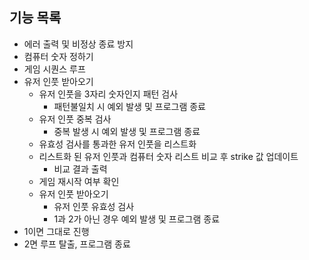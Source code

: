 
## **기능 목록**

- 에러 출력 및 비정상 종료 방지
- 컴퓨터 숫자 정하기
- 게임 시퀀스 루프
- 유저 인풋 받아오기 
    - 유저 인풋을 3자리 숫자인지 패턴 검사
        - 패턴불일치 시 예외 발생 및 프로그램 종료
    - 유저 인풋 중복 검사
        - 중복 발생 시 예외 발생 및 프로그램 종료
    - 유효성 검사를 통과한 유저 인풋을 리스트화
    - 리스트화 된 유저 인풋과 컴퓨터 숫자 리스트 비교 후 strike 값 업데이트
        - 비교 결과 출력
    - 게임 재시작 여부 확인
    - 유저 인풋 받아오기
        - 유저 인풋 유효성 검사
        - 1과 2가 아닌 경우 예외 발생 및 프로그램 종료
- 1이면 그대로 진행
- 2면 루프 탈출, 프로그램 종료